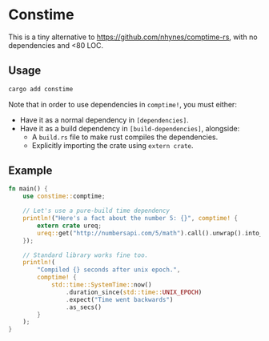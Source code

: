 # Constime

This is a tiny alternative to <https://github.com/nhynes/comptime-rs>, with no dependencies and <80 LOC.

## Usage
```bash
cargo add constime
```

Note that in order to use dependencies in `comptime!`, you must either:
* Have it as a normal dependency in `[dependencies]`.
* Have it as a build dependency in `[build-dependencies]`, alongside:
  * A `build.rs` file to make rust compiles the dependencies.
  * Explicitly importing the crate using `extern crate`.

## Example

```rust
fn main() {
	use constime::comptime;

	// Let's use a pure-build time dependency
	println!("Here's a fact about the number 5: {}", comptime! {
		extern crate ureq;
		ureq::get("http://numbersapi.com/5/math").call().unwrap().into_string().unwrap()
	});

	// Standard library works fine too.
	println!(
		"Compiled {} seconds after unix epoch.",
		comptime! {
			std::time::SystemTime::now()
				.duration_since(std::time::UNIX_EPOCH)
				.expect("Time went backwards")
				.as_secs()
		}
	);
}
```